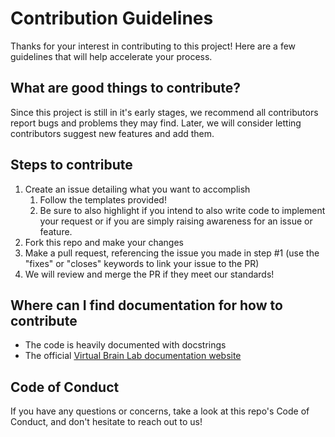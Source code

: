 # Contribution Guidelines

Thanks for your interest in contributing to this project! Here are a few guidelines that will help accelerate your
process.

## What are good things to contribute?

Since this project is still in it's early stages, we recommend all contributors report bugs and problems they may
find. Later, we will consider letting contributors suggest new features and add them.

## Steps to contribute

1. Create an issue detailing what you want to accomplish
    1. Follow the templates provided!
    2. Be sure to also highlight if you intend to also write code to implement your request or if you are simply raising
       awareness for an issue or feature.
2. Fork this repo and make your changes
3. Make a pull request, referencing the issue you made in step #1 (use the "fixes" or "closes" keywords to link your
   issue to the PR)
4. We will review and merge the PR if they meet our standards!

## Where can I find documentation for how to contribute

- The code is heavily documented with docstrings
- The
  official [Virtual Brain Lab documentation website](https://virtualbrainlab.org/build/html/05_misc/03_ephys_manip_link.html)

## Code of Conduct

If you have any questions or concerns, take a look at this repo's Code of Conduct, and don't hesitate to reach out to
us!